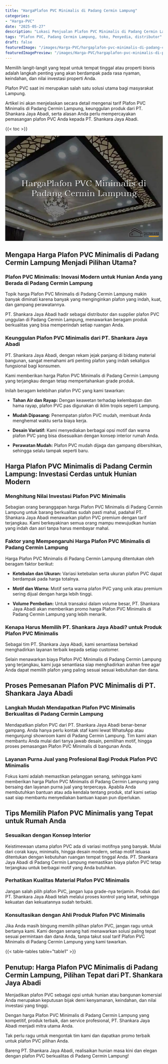 ```yaml
---
title: "HargaPlafon PVC Minimalis di Padang Cermin Lampung"
categories:
- "Harga-PVC"
date: "2025-05-27"
description: "Lokasi Penjualan Plafon PVC Minimalis di Padang Cermin Lampung untuk hunian, office, serta gerai. Panel berkualitas, pilihan motif, variasi warna modern, beserta jasa pemasangan ditangani oleh tenaga ahli ahli serta kepastian resmi!|Servis penjualan Plafon PVC Minimalis di Padang Cermin Lampung bagi kebutuhan rumah, office, maupun ritel, dengan material berkualitas dan pemasangan oleh tim berpengalaman dan garansi resmi.|Solusi Plafon PVC Minimalis di Padang Cermin Lampung yang andal untuk rumah, kantor, serta gerai, bersama panel berkualitas dan penempatan oleh teknisi profesional dan garansi resmi.|Penjualan Plafon PVC Minimalis di Padang Cermin Lampung bagi hunian, kantor, dan gerai, dengan panel berkualitas dan instalasi ditangani oleh tim ahli, disertai dengan garansi resmi.}"
tags: "Plafon PVC, Padang Cermin Lampung, toko, Penyedia, distributor"
draft: false
featuredImage: "/images/Harga-PVC/hargaplafon-pvc-minimalis-di-padang-cermin-lampung.png"
featuredImagePreview: "/images/Harga-PVC/hargaplafon-pvc-minimalis-di-padang-cermin-lampung.png"
---
```


Memilih langit-langit yang tepat untuk tempat tinggal atau properti bisnis adalah langkah penting yang akan berdampak pada rasa nyaman, keindahan, dan nilai investasi properti Anda.

Plafon PVC saat ini merupakan salah satu solusi utama bagi masyarakat Lampung.

Artikel ini akan menjelaskan secara detail mengenai tarif Plafon PVC Minimalis di Padang Cermin Lampung, keunggulan produk dari PT. Shankara Jaya Abadi, serta alasan Anda perlu mempercayakan pemasangan plafon PVC Anda kepada PT. Shankara Jaya Abadi.

{{< toc >}}

![HargaPlafon PVC Minimalis di Padang Cermin Lampung](/images/Harga-PVC/HargaPlafon-PVC-Minimalis-di-Padang-Cermin-Lampung.png)

## Mengapa Harga Plafon PVC Minimalis di Padang Cermin Lampung Menjadi Pilihan Utama?

### Plafon PVC Minimalis: Inovasi Modern untuk Hunian Anda yang Berada di Padang Cermin Lampung

Topik harga Plafon PVC Minimalis di Padang Cermin Lampung makin banyak diminati karena banyak yang menginginkan plafon yang indah, kuat, dan gampang perawatannya.

PT. Shankara Jaya Abadi hadir sebagai distributor dan supplier plafon PVC unggulan di Padang Cermin Lampung, menawarkan beragam produk berkualitas yang bisa memperindah setiap ruangan Anda.

### Keunggulan Plafon PVC Minimalis dari PT. Shankara Jaya Abadi

PT. Shankara Jaya Abadi, dengan rekam jejak panjang di bidang material bangunan, sangat memahami arti penting plafon yang indah sekaligus fungsional bagi konsumen.

Kami memberikan harga Plafon PVC Minimalis di Padang Cermin Lampung yang terjangkau dengan tetap mempertahankan grade produk.

Inilah beragam kelebihan plafon PVC yang kami tawarkan:

- **Tahan Air dan Rayap:** Dengan keawetan terhadap kelembapan dan hama rayap, plafon PVC pas digunakan di iklim tropis seperti Lampung.

- **Mudah Dipasang:** Penempatan plafon PVC mudah, membuat Anda menghemat waktu serta biaya kerja.

- **Desain Variatif:** Kami menyediakan berbagai opsi motif dan warna plafon PVC yang bisa disesuaikan dengan konsep interior rumah Anda.

- **Perawatan Mudah:** Plafon PVC mudah dijaga dan gampang dibersihkan, sehingga selalu tampak seperti baru.

## Harga Plafon PVC Minimalis di Padang Cermin Lampung: Investasi Cerdas untuk Hunian Modern

### Menghitung Nilai Investasi Plafon PVC Minimalis

Sebagian orang beranggapan harga Plafon PVC Minimalis di Padang Cermin Lampung untuk barang berkualitas sudah pasti mahal, padahal PT. Shankara Jaya Abadi menawarkan plafon PVC premium dengan tarif terjangkau. Kami berkeyakinan semua orang mampu mewujudkan hunian yang indah dan asri tanpa harus membayar mahal.

### Faktor yang Mempengaruhi Harga Plafon PVC Minimalis di Padang Cermin Lampung

Harga Plafon PVC Minimalis di Padang Cermin Lampung ditentukan oleh beragam faktor berikut:

- **Ketebalan dan Ukuran:** Variasi ketebalan serta ukuran plafon PVC dapat berdampak pada harga totalnya.

- **Motif dan Warna:** Motif serta warna plafon PVC yang unik atau premium sering dijual dengan harga lebih tinggi.

- **Volume Pembelian:** Untuk transaksi dalam volume besar, PT. Shankara Jaya Abadi akan memberikan promo harga Plafon PVC Minimalis di Padang Cermin Lampung yang lebih menarik.

### Kenapa Harus Memilih PT. Shankara Jaya Abadi? untuk Produk Plafon PVC Minimalis

Sebagai tim PT. Shankara Jaya Abadi, kami senantiasa bertekad menghadirkan layanan terbaik kepada setiap customer.

Selain menawarkan biaya Plafon PVC Minimalis di Padang Cermin Lampung yang terjangkau, kami juga senantiasa siap menghadirkan arahan free agar Anda dapat memilih plafon yang paling sesuai sesuai kebutuhan dan dana.

## Proses Pemesanan Plafon PVC Minimalis di PT. Shankara Jaya Abadi

### Langkah Mudah Mendapatkan Plafon PVC Minimalis Berkualitas di Padang Cermin Lampung

Mendapatkan plafon PVC dari PT. Shankara Jaya Abadi benar-benar gampang. Anda hanya perlu kontak staf kami lewat WhatsApp atau mengunjungi showroom kami di Padang Cermin Lampung. Tim kami akan membantu Anda mulai dari tanya jawab desain, pemilihan motif, hingga proses pemasangan Plafon PVC Minimalis di bangunan Anda.

### Layanan Purna Jual yang Profesional Bagi Produk Plafon PVC Minimalis

Fokus kami adalah memastikan pelanggan senang, sehingga kami memberikan harga Plafon PVC Minimalis di Padang Cermin Lampung yang bersaing dan layanan purna jual yang terpercaya. Apabila Anda membutuhkan bantuan atau ada kendala tentang produk, staf kami setiap saat siap membantu menyediakan bantuan kapan pun diperlukan.

## Tips Memilih Plafon PVC Minimalis yang Tepat untuk Rumah Anda

### Sesuaikan dengan Konsep Interior

Keistimewaan utama plafon PVC ada di variasi motifnya yang banyak. Mulai dari corak kayu, minimalis, hingga desain modern, setiap motif leluasa ditentukan dengan kebutuhan ruangan tempat tinggal Anda. PT. Shankara Jaya Abadi di Padang Cermin Lampung memastikan biaya plafon PVC tetap terjangkau untuk berbagai motif yang Anda butuhkan.

### Perhatikan Kualitas Material Plafon PVC Minimalis

Jangan salah pilih plafon PVC, jangan lupa grade-nya terjamin. Produk dari PT. Shankara Jaya Abadi telah melalui proses kontrol yang ketat, sehingga kekuatan dan kekuatannya sudah terbukti.

### Konsultasikan dengan Ahli Produk Plafon PVC Minimalis

Jika Anda masih bingung memilih pilihan plafon PVC, jangan ragu untuk bertanya kami. Kami dengan senang hati menawarkan solusi paling tepat sesuai permintaan dan dana Anda, tanpa takut soal tarif Plafon PVC Minimalis di Padang Cermin Lampung yang kami tawarkan.

{{< table-tables table="table1" >}}

## Penutup: Harga Plafon PVC Minimalis di Padang Cermin Lampung, Pilihan Tepat dari PT. Shankara Jaya Abadi

Menjadikan plafon PVC sebagai opsi untuk hunian atau bangunan komersial Anda merupakan keputusan bijak demi kenyamanan, keindahan, dan nilai investasi yang tinggi.

Dengan harga Plafon PVC Minimalis di Padang Cermin Lampung yang kompetitif, produk terbaik, dan service profesional, PT. Shankara Jaya Abadi menjadi mitra utama Anda.

Tak perlu ragu untuk mengontak tim kami dan dapatkan promo terbaik untuk plafon PVC pilihan Anda.

Bareng PT. Shankara Jaya Abadi, realisaikan hunian masa kini dan elegan dengan plafon PVC berkualitas di Padang Cermin Lampung!

